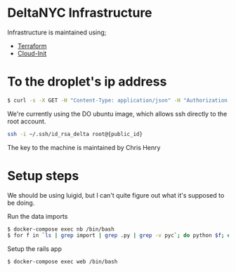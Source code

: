 # DeltaNYC Infrastructure

Infrastructure is maintained using;

* [Terraform](https://www.terraform.io/)
* [Cloud-Init](http://cloudinit.readthedocs.io/en/latest/index.html)


# To the droplet's ip address

```bash
$ curl -s -X GET -H "Content-Type: application/json" -H "Authorization: Bearer $DIGITALOCEAN_TOKEN" "https://api.digitalocean.com/v2/droplets" | jq '.[] | .[] | select(.name=="delta_lookup_tool") | .networks.v4 | .[]'
```

We're currently using the DO ubuntu image, which allows ssh directly to the root account.

```bash
ssh -i ~/.ssh/id_rsa_delta root@{public_id}
```

The key to the machine is maintained by Chris Henry


# Setup steps

We should be using luigid, but I can't quite figure out what it's supposed to be
doing.

Run the data imports

```bash
$ docker-compose exec nb /bin/bash
$ for f in `ls | grep import | grep .py | grep -v pyc`; do python $f; done
```

Setup the rails app

```bash
$ docker-compose exec web /bin/bash
```
